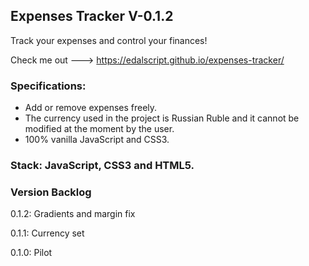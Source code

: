 ## Expenses Tracker V-0.1.2

Track your expenses and control your finances! 

Check me out ---> https://edalscript.github.io/expenses-tracker/

### Specifications: 
- Add or remove expenses freely. 
- The currency used in the project is Russian Ruble and it cannot be modified at the moment by the user.
- 100% vanilla JavaScript and CSS3. 

### Stack: JavaScript, CSS3 and HTML5. 

### Version Backlog

0.1.2: Gradients and margin fix

0.1.1: Currency set

0.1.0: Pilot


